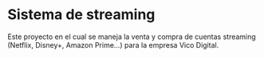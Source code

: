 # Sistema de streaming 

Este proyecto en el cual se maneja la venta y compra de cuentas streaming (Netflix, Disney+, Amazon Prime...) para la empresa Vico Digital.
